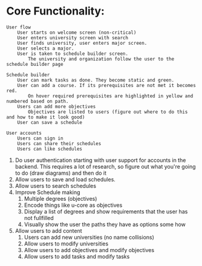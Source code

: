 # Core Functionality:
	User flow
		User starts on welcome screen (non-critical)
		User enters university screen with search
		User finds university, user enters major screen.
		User selects a major. 
		User is taken to schedule builder screen.
			The university and organization follow the user to the schedule builder page
		
	Schedule builder 
		User can mark tasks as done. They become static and green.
		User can add a course. If its prerequisites are not met it becomes red.
			On hover required prerequisites are highlighted in yellow and numbered based on path. 
		Users can add more objectives 
			Objectives are listed to users (figure out where to do this and how to make it look good)
		User can save a schedule 

	User accounts
		Users can sign in 
		Users can share their schedules 
		Users can like schedules


1) Do user authentication starting with user support for accounts in the backend. This requires a lot of research, so figure out what you're going to do (draw diagrams) and then do it
2) Allow users to save and load schedules. 
3) Allow users to search schedules
4) Improve Schedule making
    1) Multiple degrees (objectives)
    2) Encode things like u-core as objectives
    3) Display a list of degrees and show requirements that the user has not fullfilled
    4) Visually show the user the paths they have as options some how
5) Allow users to add content 
    1) Users can add new universities (no name collisions) 
    2) Allow users to modify universities 
    3) Allow users to add objectives and modify objectives
    4) Allow users to add tasks and modify tasks
